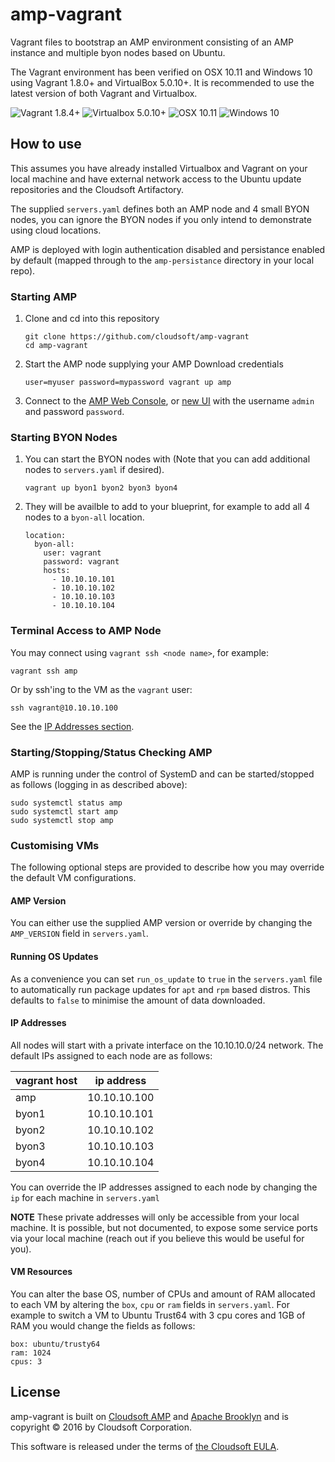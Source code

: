 # amp-vagrant
Vagrant files to bootstrap an AMP environment consisting of an AMP instance and multiple byon nodes based on Ubuntu.

The Vagrant environment has been verified on OSX 10.11 and Windows 10 using Vagrant 1.8.0+ and VirtualBox 5.0.10+. It is recommended to use the latest version of both Vagrant and Virtualbox.

![Vagrant 1.8.4+](https://img.shields.io/badge/Vagrant-1.8.0%2B-blue.svg) ![Virtualbox 5.0.10+](https://img.shields.io/badge/VirtualBox-5.0.10%2B-blue.svg) ![OSX 10.11](https://img.shields.io/badge/OSX-10.11-blue.svg) ![Windows 10](https://img.shields.io/badge/Windows-10-blue.svg)

## How to use

This assumes you have already installed Virtualbox and Vagrant on your local machine and have external network access to the Ubuntu update repositories and the Cloudsoft Artifactory.

The supplied `servers.yaml` defines both an AMP node and 4 small BYON nodes, you can ignore the BYON nodes if you only intend to demonstrate using cloud locations.

AMP is deployed with login authentication disabled and persistance enabled by default (mapped through to the `amp-persistance` directory in your local repo).

### Starting AMP

1. Clone and cd into this repository

    ```
    git clone https://github.com/cloudsoft/amp-vagrant
    cd amp-vagrant
    ```

2. Start the AMP node supplying your AMP Download credentials

    ```
    user=myuser password=mypassword vagrant up amp
    ```

3. Connect to the [AMP Web Console](http://localhost:8081/), or [new UI](http://localhost:8081/amp-ui-home) with the username `admin` and password `password`.

### Starting BYON Nodes

1. You can start the BYON nodes with (Note that you can add additional nodes to `servers.yaml` if desired).

    ```
    vagrant up byon1 byon2 byon3 byon4
    ```

2. They will be availble to add to your blueprint, for example to add all 4 nodes to a `byon-all` location.

    ```
    location:
      byon-all:
        user: vagrant
        password: vagrant
        hosts:
          - 10.10.10.101
          - 10.10.10.102
          - 10.10.10.103
          - 10.10.10.104
    ````

### Terminal Access to AMP Node

You may connect using `vagrant ssh <node name>`, for example:

    vagrant ssh amp

Or by ssh'ing to the VM as the `vagrant` user:

    ssh vagrant@10.10.10.100

See the [IP Addresses section](#IP-Addresses).

### Starting/Stopping/Status Checking AMP

AMP is running under the control of SystemD and can be started/stopped as follows (logging in as described above):

    sudo systemctl status amp
    sudo systemctl start amp
    sudo systemctl stop amp

### Customising VMs 
The following optional steps are provided to describe how you may override the default VM configurations.

#### AMP Version
You can either use the supplied AMP version or override by changing the `AMP_VERSION` field in `servers.yaml`.

#### Running OS Updates
As a convenience you can set `run_os_update` to `true` in the `servers.yaml` file to automatically run package updates for `apt` and `rpm` based distros. This defaults to `false` to minimise the amount of data downloaded.

#### IP Addresses
All nodes will start with a private interface on the 10.10.10.0/24 network. The default IPs assigned to each node are as follows:

| vagrant host | ip address   |
| ------------ | ------------ |
| amp          | 10.10.10.100 |
| byon1        | 10.10.10.101 |
| byon2        | 10.10.10.102 |
| byon3        | 10.10.10.103 |
| byon4        | 10.10.10.104 |

You can override the IP addresses assigned to each node by changing the `ip` for each machine in `servers.yaml`

**NOTE** These private addresses will only be accessible from your local machine. It is possible, but not documented, to expose some service ports via your local machine (reach out if you believe this would be useful for you).

#### VM Resources
You can alter the base OS, number of CPUs and amount of RAM allocated to each VM by altering the `box`, `cpu` or `ram` fields in `servers.yaml`. For example to switch a VM to Ubuntu Trust64 with 3 cpu cores and 1GB of RAM you would change the fields as follows:

```
box: ubuntu/trusty64
ram: 1024
cpus: 3
```

## License

amp-vagrant is built on [Cloudsoft AMP](http://www.cloudsoftcorp.com) and [Apache Brooklyn](http://brooklyn.io)
and is copyright &copy; 2016 by Cloudsoft Corporation.

This software is released under the terms of [the Cloudsoft EULA](LICENSE.txt).